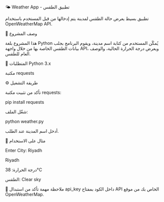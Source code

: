 
🌤️ Weather App - تطبيق الطقس

تطبيق بسيط يعرض حالة الطقس لمدينة يتم إدخالها من قبل المستخدم باستخدام OpenWeatherMap API.

📌 وصف المشروع

هذا المشروع بلغة Python يُمكّن المستخدم من كتابة اسم مدينة، ويقوم البرنامج بجلب بيانات الطقس الخاصة بها من خلال واجهة API، ويعرض درجة الحرارة الحالية، والوصف العام للطقس.

🧰 المتطلبات
Python 3.x

مكتبة requests

⚙️ طريقة التشغيل

تأكد من تثبيت مكتبة requests:


pip install requests

شغّل الملف:


python weather.py

أدخل اسم المدينة عند الطلب.

🧪 مثال على الاستخدام

Enter City: Riyadh

Riyadh

درجة الحرارة: 38°C

الطقس: Clear sky

🔑 ملاحظة مهمة
تأكد من استبدال api_key داخل الكود بمفتاح API الخاص بك من موقع OpenWeatherMap.
